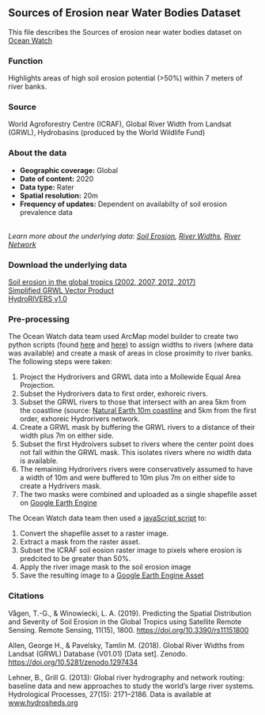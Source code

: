 ## Sources of Erosion near Water Bodies Dataset
This file describes the Sources of erosion near water bodies dataset on [Ocean Watch](https://www.oceanwatchdata.org)

### Function
Highlights areas of high soil erosion potential (>50%) within 7 meters of river banks.

### Source
World Agroforestry Centre (ICRAF), Global River Width from Landsat (GRWL), Hydrobasins (produced by the World Wildlife Fund)

### About the data
- **Geographic coverage:** Global
- **Date of content:** 2020
- **Data type:** Rater
- **Spatial resolution:** 20m
- **Frequency of updates:** Dependent on availabilty of soil erosion prevalence data

<br/>*Learn more about the underlying data: [Soil Erosion]({https://resourcewatch.org/data/explore/wat070rw0-Soil-Erosion), [River Widths](https://www.science.org/doi/10.1126/science.aat0636), [River Network](https://www.hydrosheds.org/page/hydrorivers)*

### Download the underlying data
[Soil erosion in the global tropics (2002, 2007, 2012, 2017)](http://landscapeportal.org/maps/3037) <br/>
[Simplified GRWL Vector Product](https://samapriya.github.io/awesome-gee-community-datasets/projects/grwl/) <br/>
[HydroRIVERS v1.0](https://www.hydrosheds.org/page/hydrorivers) 

### Pre-processing
The Ocean Watch data team used ArcMap model builder to create two python scripts (found [here]({link-to-script}) and [here]()) to assign widths to rivers (where data was available) and create a mask of areas in close proximity to river banks. The following steps were taken: 
1. Project the Hydrorivers and GRWL data into a Mollewide Equal Area Projection.
2. Subset the Hydrorivers data to first order, exhoreic rivers.
3. Subset the GRWL rivers to those that intersect with an area 5km from the coastline (source: [Natural Earth 10m coastline](https://www.naturalearthdata.com/downloads/10m-physical-vectors/) and 5km from the first order, exhoreic Hydrorivers network.
4. Create a GRWL mask by buffering the GRWL rivers to a distance of their width plus 7m on either side.
5. Subset the first Hydroivers subset to rivers where the center point does not fall within the GRWL mask. This isolates rivers where no width data is available.
6. The remaining Hydrorivers rivers were conservatively assumed to have a width of 10m and were buffered to 10m plus 7m on either side to create a Hydrivers mask.
7. The two masks were combined and uploaded as a single shapefile asset on [Google Earth Engine](https://code.earthengine.google.com/?asset=projects/resource-watch-gee/ocean-watch/merged-river-buffer)

The Ocean Watch data team then used a [javaScript script](https://code.earthengine.google.com/698444daba81ff9ee35c6f2fca30cb70?accept_repo=users%2Fresourcewatch%2Fdefault) to: 
1. Convert the shapefile asset to a raster image.
2. Extract a mask from the raster asset.
3. Subset the ICRAF soil eosion raster image to pixels where erosion is predcited to be greater than 50%.
4. Apply the river image mask to the soil erosion image
5. Save the resulting image to a [Google Earth Engine Asset](https://code.earthengine.google.com/?asset=projects/resource-watch-gee/wat_070b_erosion_sources_near_water_bodies)

### Citations
Vågen, T.-G., & Winowiecki, L. A. (2019). Predicting the Spatial Distribution and Severity of Soil Erosion in the Global Tropics using Satellite Remote Sensing. Remote Sensing, 11(15), 1800. https://doi.org/10.3390/rs11151800 <br/>

Allen, George H., & Pavelsky, Tamlin M. (2018). Global River Widths from Landsat (GRWL) Database (V01.01) [Data set]. Zenodo. https://doi.org/10.5281/zenodo.1297434 <br/>

Lehner, B., Grill G. (2013): Global river hydrography and network routing: baseline data and new approaches to study the world’s large river systems. Hydrological Processes, 27(15): 2171–2186. Data is available at www.hydrosheds.org
